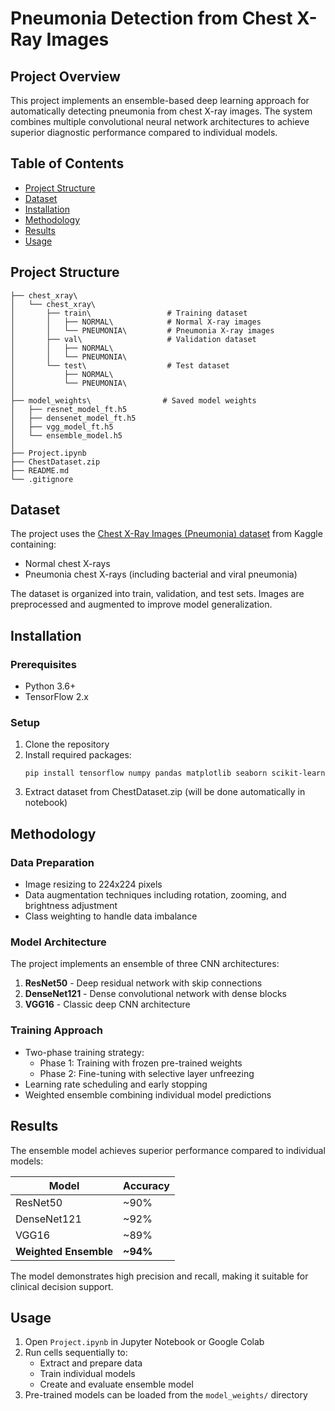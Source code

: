 # Pneumonia Detection from Chest X-Ray Images

## Project Overview
This project implements an ensemble-based deep learning approach for automatically detecting pneumonia from chest X-ray images. The system combines multiple convolutional neural network architectures to achieve superior diagnostic performance compared to individual models.

## Table of Contents
- [Project Structure](#project-structure)
- [Dataset](#dataset)
- [Installation](#installation)
- [Methodology](#methodology)
- [Results](#results)
- [Usage](#usage)

## Project Structure
```
├── chest_xray\                    
│   └── chest_xray\
│       ├── train\                 # Training dataset
│       │   ├── NORMAL\            # Normal X-ray images
│       │   └── PNEUMONIA\         # Pneumonia X-ray images
│       ├── val\                   # Validation dataset
│       │   ├── NORMAL\
│       │   └── PNEUMONIA\
│       └── test\                  # Test dataset
│           ├── NORMAL\
│           └── PNEUMONIA\
│
├── model_weights\                # Saved model weights
│   ├── resnet_model_ft.h5        
│   ├── densenet_model_ft.h5      
│   ├── vgg_model_ft.h5           
│   └── ensemble_model.h5         
│
├── Project.ipynb                 
├── ChestDataset.zip              
├── README.md                     
└── .gitignore                    
```

## Dataset
The project uses the [Chest X-Ray Images (Pneumonia) dataset](https://www.kaggle.com/datasets/paultimothymooney/chest-xray-pneumonia) from Kaggle containing:
- Normal chest X-rays
- Pneumonia chest X-rays (including bacterial and viral pneumonia)

The dataset is organized into train, validation, and test sets. Images are preprocessed and augmented to improve model generalization.

## Installation

### Prerequisites
- Python 3.6+
- TensorFlow 2.x

### Setup
1. Clone the repository
2. Install required packages:
   ```
   pip install tensorflow numpy pandas matplotlib seaborn scikit-learn
   ```
3. Extract dataset from ChestDataset.zip (will be done automatically in notebook)

## Methodology

### Data Preparation
- Image resizing to 224x224 pixels
- Data augmentation techniques including rotation, zooming, and brightness adjustment
- Class weighting to handle data imbalance

### Model Architecture
The project implements an ensemble of three CNN architectures:
1. **ResNet50** - Deep residual network with skip connections
2. **DenseNet121** - Dense convolutional network with dense blocks
3. **VGG16** - Classic deep CNN architecture

### Training Approach
- Two-phase training strategy:
  - Phase 1: Training with frozen pre-trained weights
  - Phase 2: Fine-tuning with selective layer unfreezing
- Learning rate scheduling and early stopping
- Weighted ensemble combining individual model predictions

## Results
The ensemble model achieves superior performance compared to individual models:

| Model | Accuracy |
|-------|----------|
| ResNet50 | ~90% |
| DenseNet121 | ~92% |
| VGG16 | ~89% |
| **Weighted Ensemble** | **~94%** |

The model demonstrates high precision and recall, making it suitable for clinical decision support.

## Usage
1. Open `Project.ipynb` in Jupyter Notebook or Google Colab
2. Run cells sequentially to:
   - Extract and prepare data
   - Train individual models
   - Create and evaluate ensemble model
3. Pre-trained models can be loaded from the `model_weights/` directory


